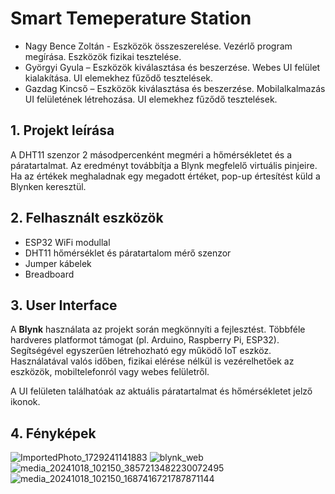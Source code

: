 # Smart Temeperature Station

- Nagy Bence Zoltán - Eszközök összeszerelése. Vezérlő program megírása. Eszközök fizikai tesztelése.
- Györgyi Gyula – Eszközök kiválasztása és beszerzése. Webes UI felület kialakítása. UI elemekhez fűződő tesztelések.
- Gazdag Kincső – Eszközök kiválasztása és beszerzése. Mobilalkalmazás UI felületének létrehozása. UI elemekhez fűződő tesztelések.

## 1. Projekt leírása

A DHT11 szenzor 2 másodpercenként megméri a hőmérsékletet és a páratartalmat.
Az eredményt továbbítja a Blynk megfelelő virtuális pinjeire.
Ha az értékek meghaladnak egy megadott értéket, pop-up értesítést küld a Blynken keresztül.

## 2. Felhasznált eszközök

- ESP32 WiFi modullal
- DHT11 hőmérséklet és páratartalom mérő szenzor
- Jumper kábelek
- Breadboard

## 3. User Interface

A **Blynk** használata az projekt során megkönnyíti a fejlesztést. Többféle hardveres platformot támogat (pl. Arduino, Raspberry Pi, ESP32).
Segítségével egyszerűen létrehozható egy működő IoT eszköz. Használatával valós időben, fizikai elérése nélkül is vezérelhetőek az eszközök, mobiltelefonról vagy webes felületről.

A UI felületen találhatóak az aktuális páratartalmat és hőmérsékletet jelző ikonok.

## 4. Fényképek

![ImportedPhoto_1729241141883](https://github.com/user-attachments/assets/f5393edf-178b-4da6-818a-225284e5a1bf)
![blynk_web](https://github.com/user-attachments/assets/491ff1da-f560-4cd5-8243-d645dd029029)
![media_20241018_102150_3857213482230072495](https://github.com/user-attachments/assets/69c26514-1a01-46af-a8c3-957c48ce4c97)
![media_20241018_102150_1687416721787871144](https://github.com/user-attachments/assets/1ad776cb-ce0f-4666-833f-15b2522de037)
